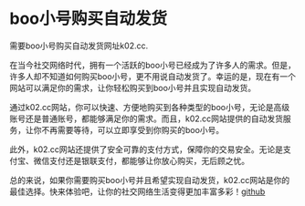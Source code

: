 # boo小号购买自动发货

需要boo小号购买自动发货网址k02.cc.

在当今社交网络时代，拥有一个活跃的boo小号已经成为了许多人的需求。但是，许多人却不知道如何购买boo小号，更不用说自动发货了。幸运的是，现在有一个网站可以满足你的需求，让你轻松购买到boo小号并且实现自动发货。

通过k02.cc网站，你可以快速、方便地购买到各种类型的boo小号，无论是高级账号还是普通账号，都能够满足你的需求。而且，k02.cc网站提供的自动发货服务，让你不再需要等待，可以立即享受到你购买的boo小号。

此外，k02.cc网站还提供了安全可靠的支付方式，保障你的交易安全。无论是支付宝、微信支付还是银联支付，都能够让你放心购买，无后顾之忧。

总的来说，如果你需要购买boo小号并且希望实现自动发货，k02.cc网站是你的最佳选择。快来体验吧，让你的社交网络生活变得更加丰富多彩！[github](https://github.com)